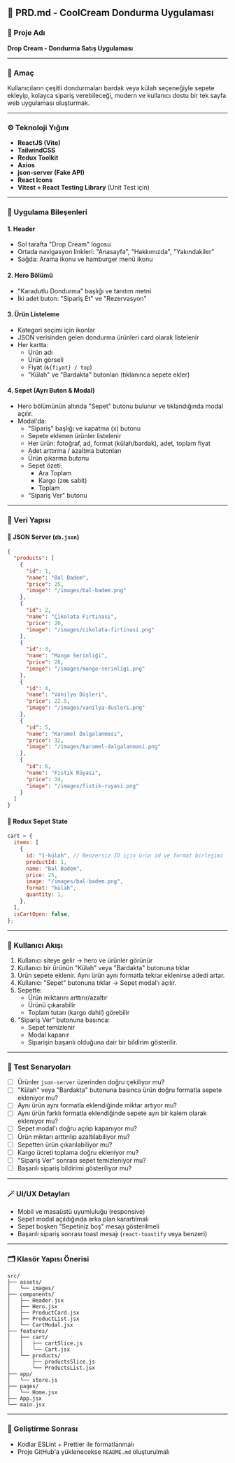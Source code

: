 ## 📄 PRD.md - CoolCream Dondurma Uygulaması

### 🧁 Proje Adı

**Drop Cream - Dondurma Satış Uygulaması**

---

### 🎯 Amaç

Kullanıcıların çeşitli dondurmaları bardak veya külah seçeneğiyle sepete ekleyip, kolayca sipariş verebileceği, modern ve kullanıcı dostu bir tek sayfa web uygulaması oluşturmak.

---

### ⚙️ Teknoloji Yığını

- **ReactJS (Vite)**
- **TailwindCSS**
- **Redux Toolkit**
- **Axios**
- **json-server (Fake API)**
- **React Icons**
- **Vitest + React Testing Library** (Unit Test için)

---

### 🧱 Uygulama Bileşenleri

#### 1. **Header**

- Sol tarafta "Drop Cream" logosu
- Ortada navigasyon linkleri: "Anasayfa", "Hakkımızda", "Yakındakiler"
- Sağda: Arama ikonu ve hamburger menü ikonu

#### 2. **Hero Bölümü**

- "Karadutlu Dondurma" başlığı ve tanıtım metni
- İki adet buton: "Sipariş Et" ve "Rezervasyon"

#### 3. **Ürün Listeleme**

- Kategori seçimi için ikonlar
- JSON verisinden gelen dondurma ürünleri card olarak listelenir
- Her kartta:
  - Ürün adı
  - Ürün görseli
  - Fiyat (`₺{fiyat} / top`)
  - "Külah" ve "Bardakta" butonları (tıklanınca sepete ekler)

#### 4. **Sepet (Ayrı Buton & Modal)**

- Hero bölümünün altında "Sepet" butonu bulunur ve tıklandığında modal açılır.
- Modal'da:
  - "Sipariş" başlığı ve kapatma (x) butonu
  - Sepete eklenen ürünler listelenir
  - Her ürün: fotoğraf, ad, format (külah/bardak), adet, toplam fiyat
  - Adet arttırma / azaltma butonları
  - Ürün çıkarma butonu
  - Sepet özeti:
    - Ara Toplam
    - Kargo (`20₺` sabit)
    - Toplam
  - "Sipariş Ver" butonu

---

### 🧠 Veri Yapısı

#### 📁 JSON Server (`db.json`)

```json
{
  "products": [
    {
      "id": 1,
      "name": "Bal Badem",
      "price": 25,
      "image": "/images/bal-badem.png"
    },
    {
      "id": 2,
      "name": "Çikolata Fırtınası",
      "price": 20,
      "image": "/images/cikolata-firtinasi.png"
    },
    {
      "id": 3,
      "name": "Mango Serinliği",
      "price": 28,
      "image": "/images/mango-serinligi.png"
    },
    {
      "id": 4,
      "name": "Vanilya Düşleri",
      "price": 22.5,
      "image": "/images/vanilya-dusleri.png"
    },
    {
      "id": 5,
      "name": "Karamel Dalgalanması",
      "price": 32,
      "image": "/images/karamel-dalgalanmasi.png"
    },
    {
      "id": 6,
      "name": "Fıstık Rüyası",
      "price": 34,
      "image": "/images/fistik-ruyasi.png"
    }
  ]
}
```

#### 🛒 Redux Sepet State

```js
cart = {
  items: [
    {
      id: "1-külah", // Benzersiz ID için ürün id ve format birleşimi
      productId: 1,
      name: "Bal Badem",
      price: 25,
      image: "/images/bal-badem.png",
      format: "külah",
      quantity: 1,
    },
  ],
  isCartOpen: false,
};
```

---

### 🔄 Kullanıcı Akışı

1.  Kullanıcı siteye gelir → hero ve ürünler görünür
2.  Kullanıcı bir ürünün "Külah" veya "Bardakta" butonuna tıklar
3.  Ürün sepete eklenir. Aynı ürün aynı formatla tekrar eklenirse adedi artar.
4.  Kullanıcı "Sepet" butonuna tıklar → Sepet modal'ı açılır.
5.  Sepette:
    - Ürün miktarını arttırır/azaltır
    - Ürünü çıkarabilir
    - Toplam tutarı (kargo dahil) görebilir
6.  "Sipariş Ver" butonuna basınca:
    - Sepet temizlenir
    - Modal kapanır
    - Siparişin başarılı olduğuna dair bir bildirim gösterilir.

---

### 🧪 Test Senaryoları

- [ ] Ürünler `json-server` üzerinden doğru çekiliyor mu?
- [ ] "Külah" veya "Bardakta" butonuna basınca ürün doğru formatla sepete ekleniyor mu?
- [ ] Aynı ürün aynı formatla eklendiğinde miktar artıyor mu?
- [ ] Aynı ürün farklı formatla eklendiğinde sepete ayrı bir kalem olarak ekleniyor mu?
- [ ] Sepet modal'ı doğru açılıp kapanıyor mu?
- [ ] Ürün miktarı arttırılıp azaltılabiliyor mu?
- [ ] Sepetten ürün çıkarılabiliyor mu?
- [ ] Kargo ücreti toplama doğru ekleniyor mu?
- [ ] "Sipariş Ver" sonrası sepet temizleniyor mu?
- [ ] Başarılı sipariş bildirimi gösteriliyor mu?

---

### 🪄 UI/UX Detayları

- Mobil ve masaüstü uyumluluğu (responsive)
- Sepet modal açıldığında arka plan karartılmalı
- Sepet boşken "Sepetiniz boş" mesajı gösterilmeli
- Başarılı sipariş sonrası toast mesajı (`react-toastify` veya benzeri)

---

### 🗂️ Klasör Yapısı Önerisi

```
src/
├── assets/
│   └── images/
├── components/
│   ├── Header.jsx
│   ├── Hero.jsx
│   ├── ProductCard.jsx
│   ├── ProductList.jsx
│   └── CartModal.jsx
├── features/
│   ├── cart/
│   │   ├── cartSlice.js
│   │   └── Cart.jsx
│   └── products/
│       ├── productsSlice.js
│       └── ProductsList.jsx
├── app/
│   └── store.js
├── pages/
│   └── Home.jsx
├── App.jsx
└── main.jsx
```

---

### 🚀 Geliştirme Sonrası

- Kodlar ESLint + Prettier ile formatlanmalı
- Proje GitHub'a yüklenecekse `README.md` oluşturulmalı
